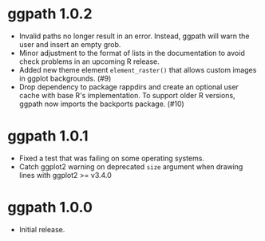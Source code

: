 # ggpath 1.0.2

* Invalid paths no longer result in an error. Instead, ggpath will warn the user and insert an empty grob.
* Minor adjustment to the format of lists in the documentation to avoid check problems in an upcoming R release.
* Added new theme element `element_raster()` that allows custom images in ggplot backgrounds. (#9)
* Drop dependency to package rappdirs and create an optional user cache with base R's implementation. To support older R versions, ggpath now imports the backports package. (#10)

# ggpath 1.0.1

* Fixed a test that was failing on some operating systems.
* Catch ggplot2 warning on deprecated `size` argument when drawing lines with ggplot2 >= v3.4.0 

# ggpath 1.0.0

* Initial release.
